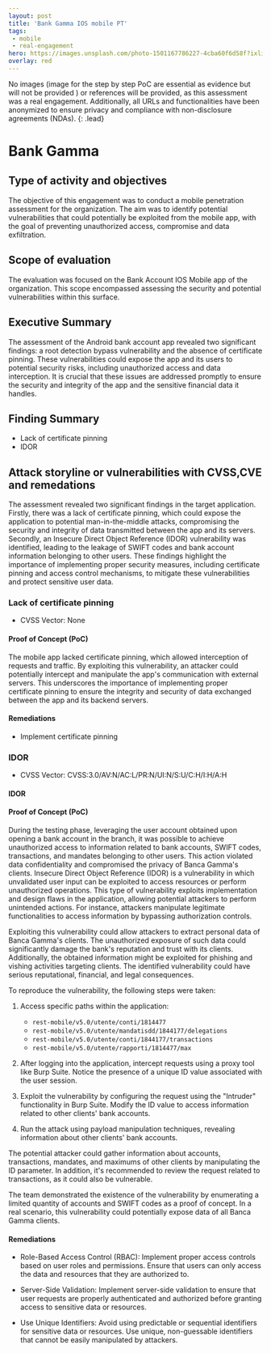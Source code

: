 ```yaml
---
layout: post
title: 'Bank Gamma IOS mobile PT'
tags:
 - mobile
 - real-engagement
hero: https://images.unsplash.com/photo-1501167786227-4cba60f6d58f?ixlib=rb-4.0.3&ixid=M3wxMjA3fDB8MHxzZWFyY2h8Mnx8YmFua3xlbnwwfHwwfHx8MA%3D%3D&auto=format&fit=crop&w=400&q=60
overlay: red
---
```


No images (image for the step by step PoC are essential as evidence but will not be provided
) or references will be provided, as this assessment was a real engagement. Additionally, all URLs and functionalities have been anonymized to ensure privacy and compliance with non-disclosure agreements (NDAs). {: .lead} <!--break-->

# Bank Gamma

## Type of activity and objectives
The objective of this engagement was to conduct a mobile penetration assessment for the organization. The aim was to identify potential vulnerabilities that could potentially be exploited from the mobile app, with the goal of preventing unauthorized access, compromise and data exfiltration.
## Scope of evaluation
The evaluation was focused on the Bank Account IOS Mobile app of the organization. This scope encompassed assessing the security and potential vulnerabilities within this surface.
## Executive Summary
The assessment of the Android bank account app revealed two significant findings: a root detection bypass vulnerability and the absence of certificate pinning. These vulnerabilities could expose the app and its users to potential security risks, including unauthorized access and data interception. It is crucial that these issues are addressed promptly to ensure the security and integrity of the app and the sensitive financial data it handles.
## Finding Summary
- Lack of certificate pinning
- IDOR
## Attack storyline or vulnerabilities with CVSS,CVE and remedations
The assessment revealed two significant findings in the target application. Firstly, there was a lack of certificate pinning, which could expose the application to potential man-in-the-middle attacks, compromising the security and integrity of data transmitted between the app and its servers. Secondly, an Insecure Direct Object Reference (IDOR) vulnerability was identified, leading to the leakage of SWIFT codes and bank account information belonging to other users. These findings highlight the importance of implementing proper security measures, including certificate pinning and access control mechanisms, to mitigate these vulnerabilities and protect sensitive user data.
### Lack of certificate pinning
- CVSS Vector: None
#### Proof of Concept (PoC) 
The mobile app lacked certificate pinning, which allowed interception of requests and traffic. By exploiting this vulnerability, an attacker could potentially intercept and manipulate the app's communication with external servers. This underscores the importance of implementing proper certificate pinning to ensure the integrity and security of data exchanged between the app and its backend servers.
#### Remediations
- Implement certificate pinning

### IDOR
- CVSS Vector: CVSS:3.0/AV:N/AC:L/PR:N/UI:N/S:U/C:H/I:H/A:H
#### IDOR 
#### Proof of Concept (PoC)
During the testing phase, leveraging the user account obtained upon opening a bank account in the branch, it was possible to achieve unauthorized access to information related to bank accounts, SWIFT codes, transactions, and mandates belonging to other users. This action violated data confidentiality and compromised the privacy of Banca Gamma's clients. Insecure Direct Object Reference (IDOR) is a vulnerability in which unvalidated user input can be exploited to access resources or perform unauthorized operations. This type of vulnerability exploits implementation and design flaws in the application, allowing potential attackers to perform unintended actions. For instance, attackers manipulate legitimate functionalities to access information by bypassing authorization controls.

Exploiting this vulnerability could allow attackers to extract personal data of Banca Gamma's clients. The unauthorized exposure of such data could significantly damage the bank's reputation and trust with its clients. Additionally, the obtained information might be exploited for phishing and vishing activities targeting clients. The identified vulnerability could have serious reputational, financial, and legal consequences.

To reproduce the vulnerability, the following steps were taken:

1. Access specific paths within the application:
   - `rest-mobile/v5.0/utente/conti/1814477`
   - `rest-mobile/v5.0/utente/mandatisdd/1844177/delegations`
   - `rest-mobile/v5.0/utente/conti/1844177/transactions`
   - `rest-mobile/v5.0/utente/rapporti/1814477/max`

2. After logging into the application, intercept requests using a proxy tool like Burp Suite. Notice the presence of a unique ID value associated with the user session.

3. Exploit the vulnerability by configuring the request using the "Intruder" functionality in Burp Suite. Modify the ID value to access information related to other clients' bank accounts.

4. Run the attack using payload manipulation techniques, revealing information about other clients' bank accounts.

The potential attacker could gather information about accounts, transactions, mandates, and maximums of other clients by manipulating the ID parameter. In addition, it's recommended to review the request related to transactions, as it could also be vulnerable. 

The team demonstrated the existence of the vulnerability by enumerating a limited quantity of accounts and SWIFT codes as a proof of concept. In a real scenario, this vulnerability could potentially expose data of all Banca Gamma clients.

#### Remediations
- Role-Based Access Control (RBAC): Implement proper access controls based on user roles and permissions. Ensure that users can only access the data and resources that they are authorized to.

- Server-Side Validation: Implement server-side validation to ensure that user requests are properly authenticated and authorized before granting access to sensitive data or resources.

- Use Unique Identifiers: Avoid using predictable or sequential identifiers for sensitive data or resources. Use unique, non-guessable identifiers that cannot be easily manipulated by attackers.